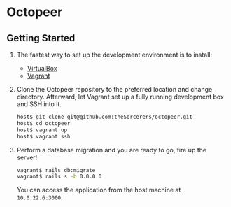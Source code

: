 # Octopeer

## Getting Started

1. The fastest way to set up the development environment is to install:

   * [VirtualBox](https://www.virtualbox.org/)
   * [Vagrant](https://www.vagrantup.com/)

1. Clone the Octopeer repository to the preferred location and change directory.
   Afterward, let Vagrant set up a fully running development box and SSH into it.

   ```bash
   host$ git clone git@github.com:theSorcerers/octopeer.git
   host$ cd octopeer
   host$ vagrant up
   host$ vagrant ssh
   ```

1. Perform a database migration and you are ready to go, fire up the server!

   ```bash
   vagrant$ rails db:migrate
   vagrant$ rails s -b 0.0.0.0
   ```

   You can access the application from the host machine at `10.0.22.6:3000`.
